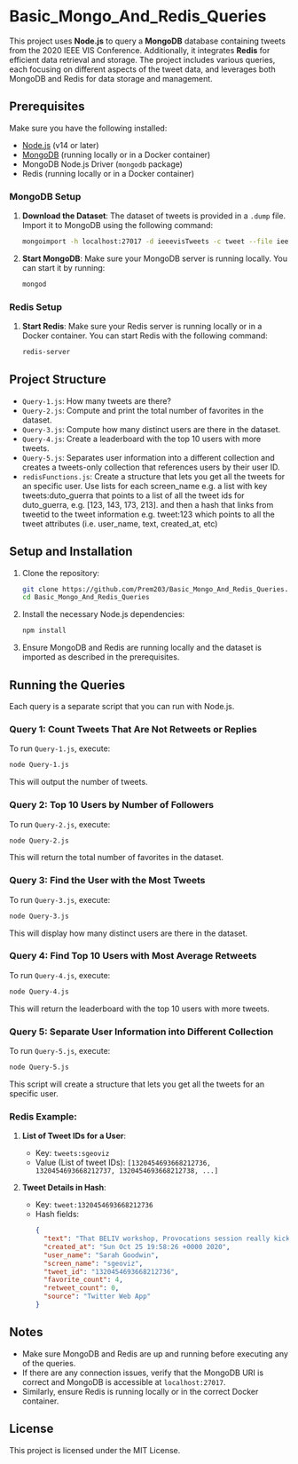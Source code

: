 # **Basic_Mongo_And_Redis_Queries**

This project uses **Node.js** to query a **MongoDB** database containing tweets from the 2020 IEEE VIS Conference. Additionally, it integrates **Redis** for efficient data retrieval and storage. The project includes various queries, each focusing on different aspects of the tweet data, and leverages both MongoDB and Redis for data storage and management.

## **Prerequisites**

Make sure you have the following installed:

- [Node.js](https://nodejs.org/en/download/) (v14 or later)
- [MongoDB](https://www.mongodb.com/try/download/community) (running locally or in a Docker container)
- MongoDB Node.js Driver (`mongodb` package)
- Redis (running locally or in a Docker container)

### **MongoDB Setup**

1. **Download the Dataset**: The dataset of tweets is provided in a `.dump` file. Import it to MongoDB using the following command:
   ```sh
   mongoimport -h localhost:27017 -d ieeevisTweets -c tweet --file ieeevis2020Tweets.dump
   ```

2. **Start MongoDB**: Make sure your MongoDB server is running locally. You can start it by running:
   ```sh
   mongod
   ```

### **Redis Setup**

1. **Start Redis**: Make sure your Redis server is running locally or in a Docker container. You can start Redis with the following command:
   ```sh
   redis-server
   ```

## **Project Structure**

- `Query-1.js`: How many tweets are there? 
- `Query-2.js`: Compute and print the total number of favorites in the dataset.
- `Query-3.js`: Compute how many distinct users are there in the dataset.
- `Query-4.js`: Create a leaderboard with the top 10 users with more tweets. 
- `Query-5.js`: Separates user information into a different collection and creates a tweets-only collection that references users by their user ID.
- `redisFunctions.js`: Create a structure that lets you get all the tweets for an specific user. Use lists for each screen_name e.g. a list with key tweets:duto_guerra that points to a list of all the tweet ids for duto_guerra, e.g. [123, 143, 173, 213]. and then a hash that links from tweetid to the tweet information e.g. tweet:123 which points to all the tweet attributes (i.e. user_name, text, created_at, etc)

## **Setup and Installation**

1. Clone the repository:
   ```sh
   git clone https://github.com/Prem203/Basic_Mongo_And_Redis_Queries.git
   cd Basic_Mongo_And_Redis_Queries
   ```

2. Install the necessary Node.js dependencies:
   ```sh
   npm install
   ```

3. Ensure MongoDB and Redis are running locally and the dataset is imported as described in the prerequisites.

## **Running the Queries**

Each query is a separate script that you can run with Node.js.

### **Query 1: Count Tweets That Are Not Retweets or Replies**

To run `Query-1.js`, execute:
```sh
node Query-1.js
```
This will output the number of tweets.

### **Query 2: Top 10 Users by Number of Followers**

To run `Query-2.js`, execute:
```sh
node Query-2.js
```
This will return the total number of favorites in the dataset.

### **Query 3: Find the User with the Most Tweets**

To run `Query-3.js`, execute:
```sh
node Query-3.js
```
This will display how many distinct users are there in the dataset.

### **Query 4: Find Top 10 Users with Most Average Retweets**

To run `Query-4.js`, execute:
```sh
node Query-4.js
```
This will return the leaderboard with the top 10 users with more tweets.

### **Query 5: Separate User Information into Different Collection**

To run `Query-5.js`, execute:
```sh
node Query-5.js
```
This script will create a structure that lets you get all the tweets for an specific user.

### **Redis Example**:

1. **List of Tweet IDs for a User**:
   - Key: `tweets:sgeoviz`
   - Value (List of tweet IDs): `[1320454693668212736, 1320454693668212737, 1320454693668212738, ...]`

2. **Tweet Details in Hash**:
   - Key: `tweet:1320454693668212736`
   - Hash fields:
     ```json
     {
       "text": "That BELIV workshop, Provocations session really kicked me into being awake for VIS 2020! Thought provoking chat...",
       "created_at": "Sun Oct 25 19:58:26 +0000 2020",
       "user_name": "Sarah Goodwin",
       "screen_name": "sgeoviz",
       "tweet_id": "1320454693668212736",
       "favorite_count": 4,
       "retweet_count": 0,
       "source": "Twitter Web App"
     }
     ```

## **Notes**

- Make sure MongoDB and Redis are up and running before executing any of the queries.
- If there are any connection issues, verify that the MongoDB URI is correct and MongoDB is accessible at `localhost:27017`.
- Similarly, ensure Redis is running locally or in the correct Docker container.

## **License**

This project is licensed under the MIT License.
